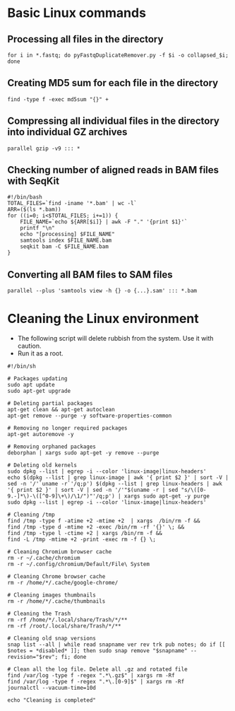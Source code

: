 # Basic Linux commands
## Processing all files in the directory
```
for i in *.fastq; do pyFastqDuplicateRemover.py -f $i -o collapsed_$i; done
```

## Creating MD5 sum for each file in the directory
```
find -type f -exec md5sum "{}" +
```
## Compressing all individual files in the directory into individual GZ archives
```
parallel gzip -v9 ::: *
```
## Checking number of aligned reads in BAM files with SeqKit
```
#!/bin/bash
TOTAL_FILES=`find -iname '*.bam' | wc -l`
ARR=($(ls *.bam))
for ((i=0; i<$TOTAL_FILES; i+=1)) {
    FILE_NAME=`echo ${ARR[$i]} | awk -F "." '{print $1}'`
    printf "\n"
    echo "[processing] $FILE_NAME"
    samtools index $FILE_NAME.bam
    seqkit bam -C $FILE_NAME.bam
}
```
## Converting all BAM files to SAM files

```
parallel --plus 'samtools view -h {} -o {...}.sam' ::: *.bam
```

# Cleaning the Linux environment
- The following script will delete rubbish from the system. Use it with caution.
- Run it as a root.

```
#!/bin/sh

# Packages updating
sudo apt update
sudo apt-get upgrade

# Deleting partial packages
apt-get clean && apt-get autoclean
apt-get remove --purge -y software-properties-common

# Removing no longer required packages
apt-get autoremove -y

# Removing orphaned packages
deborphan | xargs sudo apt-get -y remove --purge

# Deleting old kernels
sudo dpkg --list | egrep -i --color 'linux-image|linux-headers'
echo $(dpkg --list | grep linux-image | awk '{ print $2 }' | sort -V | sed -n '/'`uname -r`'/q;p') $(dpkg --list | grep linux-headers | awk '{ print $2 }' | sort -V | sed -n '/'"$(uname -r | sed "s/\([0-9.-]*\)-\([^0-9]\+\)/\1/")"'/q;p') | xargs sudo apt-get -y purge
sudo dpkg --list | egrep -i --color 'linux-image|linux-headers'

# Cleaning /tmp
find /tmp -type f -atime +2 -mtime +2  | xargs  /bin/rm -f &&
find /tmp -type d -mtime +2 -exec /bin/rm -rf '{}' \; &&
find /tmp -type l -ctime +2 | xargs /bin/rm -f &&
find -L /tmp -mtime +2 -print -exec rm -f {} \;

# Cleaning Chromium browser cache
rm -r ~/.cache/chromium
rm -r ~/.config/chromium/Default/File\ System

# Cleaning Chrome browser cache
rm -r /home/*/.cache/google-chrome/

# Cleaning images thumbnails
rm -r /home/*/.cache/thumbnails

# Cleaning the Trash
rm -rf /home/*/.local/share/Trash/*/**
rm -rf /root/.local/share/Trash/*/**

# Cleaning old snap versions
snap list --all | while read snapname ver rev trk pub notes; do if [[ $notes = *disabled* ]]; then sudo snap remove "$snapname" --revision="$rev"; fi; done

# Clean all the log file. Delete all .gz and rotated file
find /var/log -type f -regex ".*\.gz$" | xargs rm -Rf
find /var/log -type f -regex ".*\.[0-9]$" | xargs rm -Rf
journalctl --vacuum-time=10d

echo "Cleaning is completed" 
```

